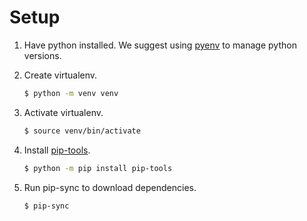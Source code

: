 # Setup

1. Have python installed. We suggest using [pyenv](https://github.com/pyenv/pyenv) to manage python versions.

2. Create virtualenv.

   ```sh
   $ python -m venv venv
   ```

3. Activate virtualenv.

   ```sh
   $ source venv/bin/activate
   ```

4. Install [pip-tools](https://github.com/jazzband/pip-tools).

   ```sh
   $ python -m pip install pip-tools
   ```

5. Run pip-sync to download dependencies.

   ```
   $ pip-sync
   ```
